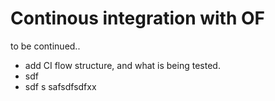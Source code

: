 # Continous integration with OF

to be continued..

* add CI flow structure, and what is being tested.
*   sdf
* sdf s safsdfsdfxx